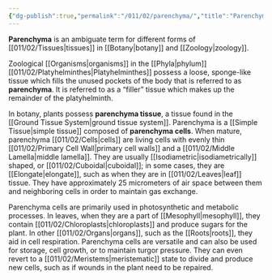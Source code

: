 ```yaml
---
{"dg-publish":true,"permalink":"/011/02/parenchyma/","title":"Parenchyma","tags":["BIOL412","BIOL422"],"noteIcon":"1","created":"2024-09-26T13:45:04.111-07:00","updated":"2024-09-26T15:22:26.516-07:00"}
---
```


**Parenchyma** is an ambiguate term for different forms of [[011/02/Tissues\|tissues]] in [[Botany\|botany]] and [[Zoology\|zoology]].

Zoological [[Organisms\|organisms]] in the [[Phyla\|phylum]] [[011/02/Platyhelminthes\|Platyhelminthes]] possess a loose, sponge-like tissue which fills the unused pockets of the body that is referred to as **parenchyma**. It is referred to as a “filler” tissue which makes up the remainder of the platyhelminth.

In botany, plants possess **parenchyma tissue**, a tissue found in the [[Ground Tissue System\|ground tissue system]].  Parenchyma is a [[Simple Tissue\|simple tissue]] composed of **parenchyma cells**. When mature, parenchyma [[011/02/Cells\|cells]] are living cells with evenly thin [[011/02/Primary Cell Wall\|primary cell walls]] and a [[011/02/Middle Lamella\|middle lamella]]. They are usually [[Isodiametric\|isodiametrically]] shaped, or [[011/02/Cuboidal\|cuboidal]]; in some cases, they are [[Elongate\|elongate]], such as when they are in [[011/02/Leaves\|leaf]] tissue. They have approximately 25 micrometers of air space between them and neighboring cells in order to maintain gas exchange.

Parenchyma cells are primarily used in photosynthetic and metabolic processes. In leaves, when they are a part of [[Mesophyll\|mesophyll]], they contain [[011/02/Chloroplasts\|chloroplasts]] and produce sugars for the plant. In other [[011/02/Organs\|organs]], such as the [[Roots\|roots]], they aid in cell respiration. Parenchyma cells are versatile and can also be used for storage, cell growth, or to maintain turgor pressure. They can even revert to a [[011/02/Meristems\|meristematic]] state to divide and produce new cells, such as if wounds in the plant need to be repaired.